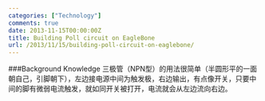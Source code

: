 ```yaml
---
categories: ["Technology"]
comments: true
date: 2013-11-15T00:00:00Z
title: Building Poll circuit on EagleBone
url: /2013/11/15/building-poll-circuit-on-eaglebone/
---
```


###Background Knowledge
三极管（NPN型）的用法很简单（半圆形平的一面朝自己，引脚朝下），左边接电源中间为触发极，右边输出，有点像开关，只要中间的脚有微弱电流触发，就如同开关被打开，电流就会从左边流向右边。    


